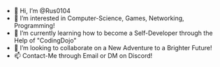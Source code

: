 - 👋 Hi, I’m @Rus0104
- 👀 I’m interested in Computer-Science, Games, Networking, Programming!
- 🌱 I’m currently learning how to become a Self-Developer through the Help of "CodingDojo"
- 💞️ I’m looking to collaborate on a New Adventure to a Brighter Future!
- 📫 Contact-Me through Email or DM on Discord!
